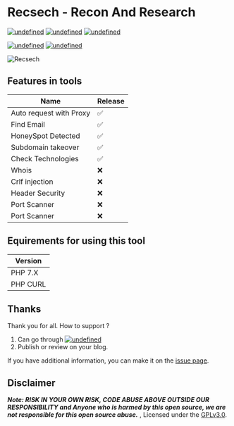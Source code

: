 # Recsech - Recon And Research 

<a href="https://github.com/radenvodka/Recsech/releases/latest"><img alt="undefined" src="https://img.shields.io/github/release/radenvodka/Recsech.svg"></a>
<a href="https://github.com/radenvodka" target="_blank"><img alt="undefined" src="https://img.shields.io/github/last-commit/radenvodka/Recsech.svg"></a>
<a href="https://github.com/radenvodka/Recsech/releases" target="_blank"><img alt="undefined" src="https://img.shields.io/github/downloads/radenvodka/Recsech/total.svg"></a>



<a href="https://github.com/radenvodka/Recsech/releases" target="_blank"><img alt="undefined" src="https://badgen.net/badge//Windows/blue?icon=windows"></a>
<a href="https://github.com/radenvodka/Recsech/releases" target="_blank"><img alt="undefined" src="https://badgen.net/badge//Linux64/orange?icon=terminal"></a>

 
![Recsech](https://github.com/radenvodka/Recsech/raw/master/Recsech.PNG)

## Features in tools

| Name | Release          |
| ------- | ------------------ |
| Auto request with Proxy   | :white_check_mark: |
| Find Email   | :white_check_mark:                |
| HoneySpot Detected   | :white_check_mark:                |
| Subdomain takeover   | :white_check_mark:                |
| Check Technologies   | :white_check_mark:                |
| Whois   | :x: |
| Crlf injection   | :x: |
| Header Security   | :x: |
| Port Scanner   | :x: |
| Port Scanner   | :x: |

## Equirements for using this tool

| Version | 
| ------- |
| PHP 7.X | 
| PHP CURL|

## Thanks

Thank you for all.  How to support ?

1. Can go through <a href="https://github.com/radenvodka" target="_blank"><img alt="undefined" src="https://img.shields.io/github/followers/radenvodka.svg?label=Follow&style=social"></a> 
2. Publish or review on your blog. 

If you have additional information, you can make it on the [issue page](https://github.com/radenvodka/Recsech/issues).

## Disclaimer

***Note: RISK IN YOUR OWN RISK, CODE ABUSE ABOVE OUTSIDE OUR RESPONSIBILITY and Anyone who is harmed by this open source, we are not responsible for this open source abuse.*** , Licensed under the [GPLv3.0](https://github.com/GitSquared/edex-ui/blob/master/LICENSE).
